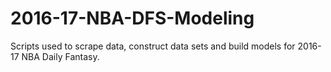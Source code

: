 # 2016-17-NBA-DFS-Modeling

Scripts used to scrape data, construct data sets and build models for 2016-17 NBA Daily Fantasy. 
